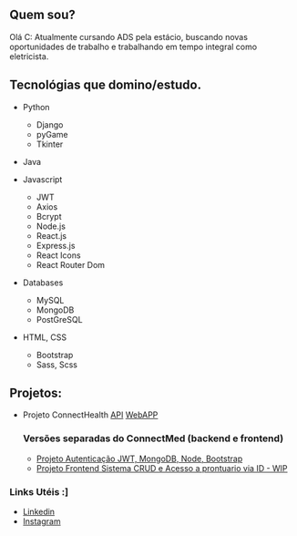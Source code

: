 ## Quem sou?
Olá C: 
Atualmente cursando ADS pela estácio, buscando novas oportunidades de trabalho e trabalhando em tempo integral como eletricista.

## Tecnológias que domino/estudo.
- Python
  - Django
  - pyGame
  - Tkinter
    
- Java
  
- Javascript
  - JWT
  - Axios
  - Bcrypt
  - Node.js
  - React.js
  - Express.js
  - React Icons
  - React Router Dom
   
- Databases
  - MySQL
  - MongoDB
  - PostGreSQL
    
- HTML, CSS
  - Bootstrap
  - Sass, Scss

## Projetos:
- Projeto ConnectHealth
  [API](https://github.com/patrck-ak/api-connecthealth)
  [WebAPP](https://github.com/patrck-ak/clientside-connecthealth)
    ### Versões separadas do ConnectMed (backend e frontend)
  - [Projeto Autenticação JWT, MongoDB, Node, Bootstrap](https://github.com/patrck-ak/CRUD)
  - [Projeto Frontend Sistema CRUD e Acesso a prontuario via ID - WIP](https://github.com/patrck-ak/cadastro-de-pacientes)

### Links Utéis :]
- [Linkedin](https://www.linkedin.com/in/patrick-oliveiraa/)
- [Instagram](https://www.instagram.com/patrck.ak/)
